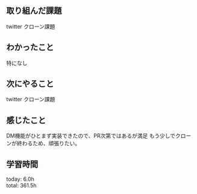 ## 取り組んだ課題
 twitter クローン課題
## わかったこと
 特になし
## 次にやること
 twitter クローン課題
## 感じたこと
 DM機能がひとまず実装できたので、PR次第ではあるが満足
 もう少しでクローンが終わるため、頑張りたい。
## 学習時間
today: 6.0h   
total: 361.5h